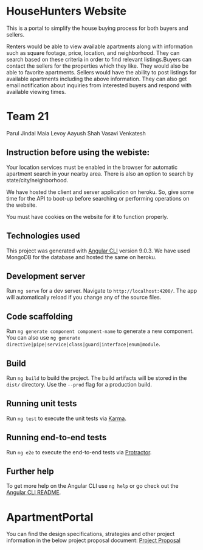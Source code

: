 # HouseHunters Website

This is a portal to simplify the house buying process for both buyers and sellers. 
 
Renters would be able to view available apartments along with information such as square footage, price, location, and neighborhood. They can search based on these criteria in order to find relevant listings.Buyers can contact the sellers for the properties which they like. They would also be able to favorite apartments.
Sellers would have the ability to post listings for available apartments including the above information. They can also get email notification about inquiries from interested buyers and respond with available viewing times.

# Team 21 
Parul Jindal
Maia Levoy
Aayush Shah
Vasavi Venkatesh


## Instruction before using the webiste:

Your location services must be enabled in the browser for automatic apartment search in your nearby area. There is also an option to search by state/city/neighborhood. 

We have hosted the client and server application on heroku. So, give some time for the API to boot-up before searching or performing operations on the website. 

You must have cookies on the website for it to function properly. 

## Technologies used

This project was generated with [Angular CLI](https://github.com/angular/angular-cli) version 9.0.3.
We have used MongoDB for the database and hosted the same on heroku.

## Development server

Run `ng serve` for a dev server. Navigate to `http://localhost:4200/`. The app will automatically reload if you change any of the source files.

## Code scaffolding

Run `ng generate component component-name` to generate a new component. You can also use `ng generate directive|pipe|service|class|guard|interface|enum|module`.

## Build

Run `ng build` to build the project. The build artifacts will be stored in the `dist/` directory. Use the `--prod` flag for a production build.

## Running unit tests

Run `ng test` to execute the unit tests via [Karma](https://karma-runner.github.io).

## Running end-to-end tests

Run `ng e2e` to execute the end-to-end tests via [Protractor](http://www.protractortest.org/).

## Further help

To get more help on the Angular CLI use `ng help` or go check out the [Angular CLI README](https://github.com/angular/angular-cli/blob/master/README.md).

# ApartmentPortal
You can find the design specifications, strategies and other project information in the below project proposal document:
[Project Proposal](https://docs.google.com/document/d/11xyWV1qF0UK05Hi1-DSXtHqvr6GnbeLBbjgeqzpKQWU/edit?usp=sharing)
